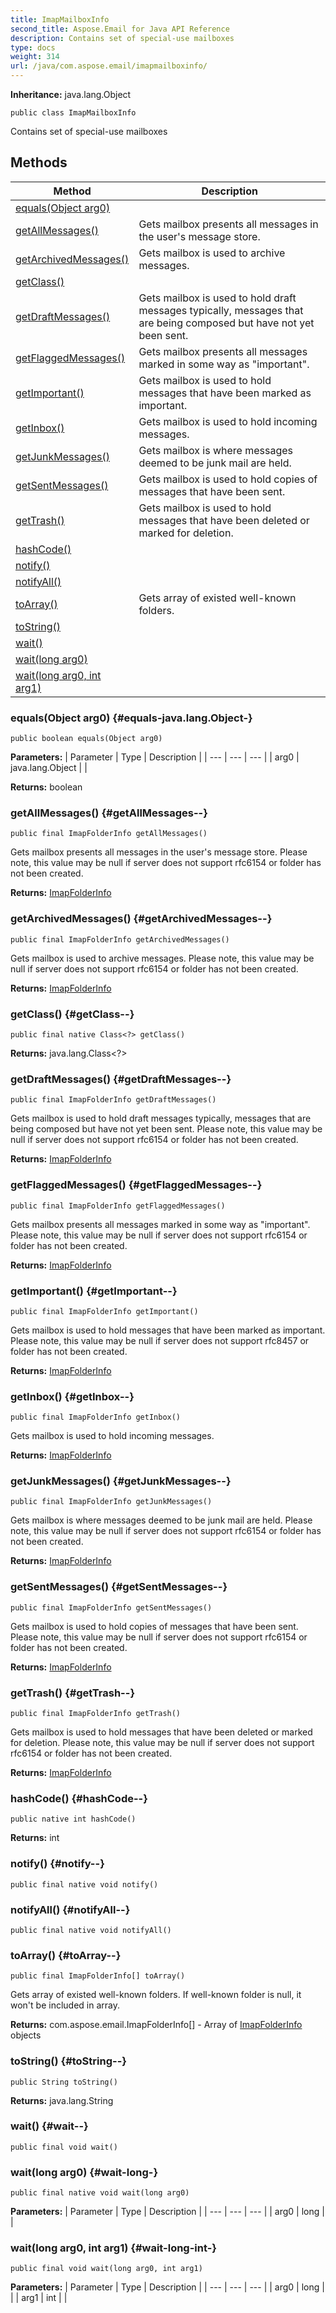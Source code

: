 ```yaml
---
title: ImapMailboxInfo
second_title: Aspose.Email for Java API Reference
description: Contains set of special-use mailboxes
type: docs
weight: 314
url: /java/com.aspose.email/imapmailboxinfo/
---
```


**Inheritance:**
java.lang.Object
```
public class ImapMailboxInfo
```

Contains set of special-use mailboxes
## Methods

| Method | Description |
| --- | --- |
| [equals(Object arg0)](#equals-java.lang.Object-) |  |
| [getAllMessages()](#getAllMessages--) | Gets mailbox presents all messages in the user's message store. |
| [getArchivedMessages()](#getArchivedMessages--) | Gets mailbox is used to archive messages. |
| [getClass()](#getClass--) |  |
| [getDraftMessages()](#getDraftMessages--) | Gets mailbox is used to hold draft messages typically, messages that are being composed but have not yet been sent. |
| [getFlaggedMessages()](#getFlaggedMessages--) | Gets mailbox presents all messages marked in some way as "important". |
| [getImportant()](#getImportant--) | Gets mailbox is used to hold messages that have been marked as important. |
| [getInbox()](#getInbox--) | Gets mailbox is used to hold incoming messages. |
| [getJunkMessages()](#getJunkMessages--) | Gets mailbox is where messages deemed to be junk mail are held. |
| [getSentMessages()](#getSentMessages--) | Gets mailbox is used to hold copies of messages that have been sent. |
| [getTrash()](#getTrash--) | Gets mailbox is used to hold messages that have been deleted or marked for deletion. |
| [hashCode()](#hashCode--) |  |
| [notify()](#notify--) |  |
| [notifyAll()](#notifyAll--) |  |
| [toArray()](#toArray--) | Gets array of existed well-known folders. |
| [toString()](#toString--) |  |
| [wait()](#wait--) |  |
| [wait(long arg0)](#wait-long-) |  |
| [wait(long arg0, int arg1)](#wait-long-int-) |  |
### equals(Object arg0) {#equals-java.lang.Object-}
```
public boolean equals(Object arg0)
```




**Parameters:**
| Parameter | Type | Description |
| --- | --- | --- |
| arg0 | java.lang.Object |  |

**Returns:**
boolean
### getAllMessages() {#getAllMessages--}
```
public final ImapFolderInfo getAllMessages()
```


Gets mailbox presents all messages in the user's message store. Please note, this value may be null if server does not support rfc6154 or folder has not been created.

**Returns:**
[ImapFolderInfo](../../com.aspose.email/imapfolderinfo)
### getArchivedMessages() {#getArchivedMessages--}
```
public final ImapFolderInfo getArchivedMessages()
```


Gets mailbox is used to archive messages. Please note, this value may be null if server does not support rfc6154 or folder has not been created.

**Returns:**
[ImapFolderInfo](../../com.aspose.email/imapfolderinfo)
### getClass() {#getClass--}
```
public final native Class<?> getClass()
```




**Returns:**
java.lang.Class<?>
### getDraftMessages() {#getDraftMessages--}
```
public final ImapFolderInfo getDraftMessages()
```


Gets mailbox is used to hold draft messages typically, messages that are being composed but have not yet been sent. Please note, this value may be null if server does not support rfc6154 or folder has not been created.

**Returns:**
[ImapFolderInfo](../../com.aspose.email/imapfolderinfo)
### getFlaggedMessages() {#getFlaggedMessages--}
```
public final ImapFolderInfo getFlaggedMessages()
```


Gets mailbox presents all messages marked in some way as "important". Please note, this value may be null if server does not support rfc6154 or folder has not been created.

**Returns:**
[ImapFolderInfo](../../com.aspose.email/imapfolderinfo)
### getImportant() {#getImportant--}
```
public final ImapFolderInfo getImportant()
```


Gets mailbox is used to hold messages that have been marked as important. Please note, this value may be null if server does not support rfc8457 or folder has not been created.

**Returns:**
[ImapFolderInfo](../../com.aspose.email/imapfolderinfo)
### getInbox() {#getInbox--}
```
public final ImapFolderInfo getInbox()
```


Gets mailbox is used to hold incoming messages.

**Returns:**
[ImapFolderInfo](../../com.aspose.email/imapfolderinfo)
### getJunkMessages() {#getJunkMessages--}
```
public final ImapFolderInfo getJunkMessages()
```


Gets mailbox is where messages deemed to be junk mail are held. Please note, this value may be null if server does not support rfc6154 or folder has not been created.

**Returns:**
[ImapFolderInfo](../../com.aspose.email/imapfolderinfo)
### getSentMessages() {#getSentMessages--}
```
public final ImapFolderInfo getSentMessages()
```


Gets mailbox is used to hold copies of messages that have been sent. Please note, this value may be null if server does not support rfc6154 or folder has not been created.

**Returns:**
[ImapFolderInfo](../../com.aspose.email/imapfolderinfo)
### getTrash() {#getTrash--}
```
public final ImapFolderInfo getTrash()
```


Gets mailbox is used to hold messages that have been deleted or marked for deletion. Please note, this value may be null if server does not support rfc6154 or folder has not been created.

**Returns:**
[ImapFolderInfo](../../com.aspose.email/imapfolderinfo)
### hashCode() {#hashCode--}
```
public native int hashCode()
```




**Returns:**
int
### notify() {#notify--}
```
public final native void notify()
```




### notifyAll() {#notifyAll--}
```
public final native void notifyAll()
```




### toArray() {#toArray--}
```
public final ImapFolderInfo[] toArray()
```


Gets array of existed well-known folders. If well-known folder is null, it won't be included in array.

**Returns:**
com.aspose.email.ImapFolderInfo[] - Array of [ImapFolderInfo](../../com.aspose.email/imapfolderinfo) objects
### toString() {#toString--}
```
public String toString()
```




**Returns:**
java.lang.String
### wait() {#wait--}
```
public final void wait()
```




### wait(long arg0) {#wait-long-}
```
public final native void wait(long arg0)
```




**Parameters:**
| Parameter | Type | Description |
| --- | --- | --- |
| arg0 | long |  |

### wait(long arg0, int arg1) {#wait-long-int-}
```
public final void wait(long arg0, int arg1)
```




**Parameters:**
| Parameter | Type | Description |
| --- | --- | --- |
| arg0 | long |  |
| arg1 | int |  |

